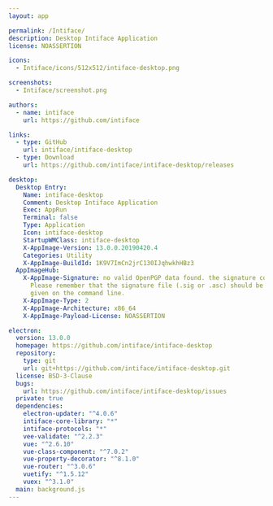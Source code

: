 ```yaml
---
layout: app

permalink: /Intiface/
description: Desktop Intiface Application
license: NOASSERTION

icons:
  - Intiface/icons/512x512/intiface-desktop.png

screenshots:
  - Intiface/screenshot.png

authors:
  - name: intiface
    url: https://github.com/intiface

links:
  - type: GitHub
    url: intiface/intiface-desktop
  - type: Download
    url: https://github.com/intiface/intiface-desktop/releases

desktop:
  Desktop Entry:
    Name: intiface-desktop
    Comment: Desktop Intiface Application
    Exec: AppRun
    Terminal: false
    Type: Application
    Icon: intiface-desktop
    StartupWMClass: intiface-desktop
    X-AppImage-Version: 13.0.0.20190420.4
    Categories: Utility
    X-AppImage-BuildId: 1K9V7ImCn2jrC130IJqhwkhHBz3
  AppImageHub:
    X-AppImage-Signature: no valid OpenPGP data found. the signature could not be verified.
      Please remember that the signature file (.sig or .asc) should be the first file
      given on the command line.
    X-AppImage-Type: 2
    X-AppImage-Architecture: x86_64
    X-AppImage-Payload-License: NOASSERTION

electron:
  version: 13.0.0
  homepage: https://github.com/intiface/intiface-desktop
  repository:
    type: git
    url: git+https://github.com/intiface/intiface-desktop.git
  license: BSD-3-Clause
  bugs:
    url: https://github.com/intiface/intiface-desktop/issues
  private: true
  dependencies:
    electron-updater: "^4.0.6"
    intiface-core-library: "*"
    intiface-protocols: "*"
    vee-validate: "^2.2.3"
    vue: "^2.6.10"
    vue-class-component: "^7.0.2"
    vue-property-decorator: "^8.1.0"
    vue-router: "^3.0.6"
    vuetify: "^1.5.12"
    vuex: "^3.1.0"
  main: background.js
---
```

